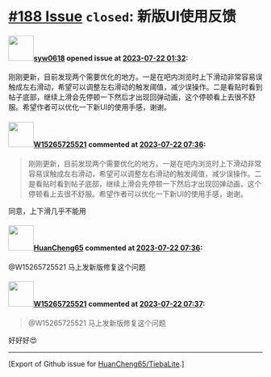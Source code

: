 # [\#188 Issue](https://github.com/HuanCheng65/TiebaLite/issues/188) `closed`: 新版UI使用反馈

#### <img src="https://avatars.githubusercontent.com/u/32523266?v=4" width="50">[syw0618](https://github.com/syw0618) opened issue at [2023-07-22 01:32](https://github.com/HuanCheng65/TiebaLite/issues/188):

刚刚更新，目前发现两个需要优化的地方。一是在吧内浏览时上下滑动非常容易误触成左右滑动，希望可以调整左右滑动的触发阈值，减少误操作。二是看贴时看到帖子底部，继续上滑会先停顿一下然后才出现回弹动画，这个停顿看上去很不舒服。希望作者可以优化一下新UI的使用手感，谢谢。

#### <img src="https://avatars.githubusercontent.com/u/96028646?v=4" width="50">[W15265725521](https://github.com/W15265725521) commented at [2023-07-22 07:36](https://github.com/HuanCheng65/TiebaLite/issues/188#issuecomment-1646516728):

> 刚刚更新，目前发现两个需要优化的地方。一是在吧内浏览时上下滑动非常容易误触成左右滑动，希望可以调整左右滑动的触发阈值，减少误操作。二是看贴时看到帖子底部，继续上滑会先停顿一下然后才出现回弹动画，这个停顿看上去很不舒服。希望作者可以优化一下新UI的使用手感，谢谢。

同意，上下滑几乎不能用

#### <img src="https://avatars.githubusercontent.com/u/22636177?u=5e5e656c62ba51f1661d80a6a0fd9ec098e5023b&v=4" width="50">[HuanCheng65](https://github.com/HuanCheng65) commented at [2023-07-22 07:36](https://github.com/HuanCheng65/TiebaLite/issues/188#issuecomment-1646516784):

@W15265725521 马上发新版修复这个问题

#### <img src="https://avatars.githubusercontent.com/u/96028646?v=4" width="50">[W15265725521](https://github.com/W15265725521) commented at [2023-07-22 07:37](https://github.com/HuanCheng65/TiebaLite/issues/188#issuecomment-1646516977):

> @W15265725521 马上发新版修复这个问题

好好好😍


-------------------------------------------------------------------------------



[Export of Github issue for [HuanCheng65/TiebaLite](https://github.com/HuanCheng65/TiebaLite).]
